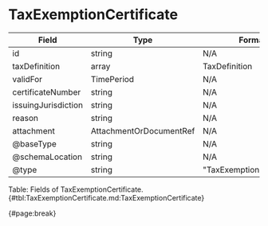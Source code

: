 <!--
    ATTENTION: This file was generated via gradle!
               Do NOT manually edit this file! Any such changes will be overwritten!
-->

# TaxExemptionCertificate

| Field | Type | Format | Required |
| ------- | ------- | ------- | --- |
| id | string | N/A | No |
| taxDefinition | array | TaxDefinition | No |
| validFor | TimePeriod | N/A | No |
| certificateNumber | string | N/A | No |
| issuingJurisdiction | string | N/A | No |
| reason | string | N/A | No |
| attachment | AttachmentOrDocumentRef | N/A | No |
| @baseType | string | N/A | No |
| @schemaLocation | string | N/A | No |
| @type | string | "TaxExemptionCertificate" | Yes |

Table: Fields of TaxExemptionCertificate. {#tbl:TaxExemptionCertificate.md:TaxExemptionCertificate}

{#page:break}
